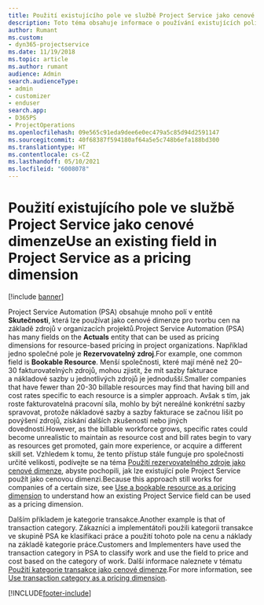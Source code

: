 ```yaml
---
title: Použití existujícího pole ve službě Project Service jako cenové dimenze
description: Toto téma obsahuje informace o používání existujících polí Project Service jako cenových dimenzí.
author: Rumant
ms.custom:
- dyn365-projectservice
ms.date: 11/19/2018
ms.topic: article
ms.author: rumant
audience: Admin
search.audienceType:
- admin
- customizer
- enduser
search.app:
- D365PS
- ProjectOperations
ms.openlocfilehash: 09e565c91eda9dee6e0ec479a5c85d94d2591147
ms.sourcegitcommit: 40f68387f594180af64a5e5c748b6efa188bd300
ms.translationtype: HT
ms.contentlocale: cs-CZ
ms.lasthandoff: 05/10/2021
ms.locfileid: "6008078"
---
```

# <a name="use-an-existing-field-in-project-service-as-a-pricing-dimension"></a><span data-ttu-id="6a7c2-103">Použití existujícího pole ve službě Project Service jako cenové dimenze</span><span class="sxs-lookup"><span data-stu-id="6a7c2-103">Use an existing field in Project Service as a pricing dimension</span></span>

[!include [banner](../includes/psa-now-project-operations.md)]

<span data-ttu-id="6a7c2-104">Project Service Automation (PSA) obsahuje mnoho polí v entitě **Skutečnosti**, která lze používat jako cenové dimenze pro tvorbu cen na základě zdrojů v organizacích projektů.</span><span class="sxs-lookup"><span data-stu-id="6a7c2-104">Project Service Automation (PSA) has many fields on the **Actuals** entity that can be used as pricing dimensions for resource-based pricing in project organizations.</span></span> <span data-ttu-id="6a7c2-105">Například jedno společné pole je **Rezervovatelný zdroj**.</span><span class="sxs-lookup"><span data-stu-id="6a7c2-105">For example, one common field is **Bookable Resource**.</span></span> <span data-ttu-id="6a7c2-106">Menší společnosti, které mají méně než 20–30 fakturovatelných zdrojů, mohou zjistit, že mít sazby fakturace a nákladové sazby u jednotlivých zdrojů je jednodušší.</span><span class="sxs-lookup"><span data-stu-id="6a7c2-106">Smaller companies that have fewer than 20-30 billable resources may find that having bill and cost rates specific to each resource is a simpler approach.</span></span> <span data-ttu-id="6a7c2-107">Avšak s tím, jak roste fakturovatelná pracovní síla, mohlo by být nereálné konkrétní sazby spravovat, protože nákladové sazby a sazby fakturace se začnou lišit po povýšení zdrojů, získání dalších zkušeností nebo jiných dovedností.</span><span class="sxs-lookup"><span data-stu-id="6a7c2-107">However, as the billable workforce grows, specific rates could become unrealistic to maintain as resource cost and bill rates begin to vary as resources get promoted, gain more experience, or acquire a different skill set.</span></span> <span data-ttu-id="6a7c2-108">Vzhledem k tomu, že tento přístup stále funguje pro společnosti určité velikosti, podívejte se na téma [Použití rezervovatelného zdroje jako cenové dimenze](bookable-resource-pricing-dimension.md), abyste pochopili, jak lze existující pole Project Service použít jako cenovou dimenzi.</span><span class="sxs-lookup"><span data-stu-id="6a7c2-108">Because this approach still works for companies of a certain size, see [Use a bookable resource as a pricing dimension](bookable-resource-pricing-dimension.md) to understand how an existing Project Service field can be used as a pricing dimension.</span></span>

<span data-ttu-id="6a7c2-109">Dalším příkladem je kategorie transakce.</span><span class="sxs-lookup"><span data-stu-id="6a7c2-109">Another example is that of transaction category.</span></span> <span data-ttu-id="6a7c2-110">Zákazníci a implementátoři použili kategorii transakce ve skupině PSA ke klasifikaci práce a použití tohoto pole na cenu a náklady na základě kategorie práce.</span><span class="sxs-lookup"><span data-stu-id="6a7c2-110">Customers and Implementers have used the transaction category in PSA to classify work and use the field to price and cost based on the category of work.</span></span> <span data-ttu-id="6a7c2-111">Další informace naleznete v tématu [Použití kategorie transakce jako cenové dimenze](transaction-category-pricing-dimension.md).</span><span class="sxs-lookup"><span data-stu-id="6a7c2-111">For more information, see [Use transaction category as a pricing dimension](transaction-category-pricing-dimension.md).</span></span>


[!INCLUDE[footer-include](../includes/footer-banner.md)]
